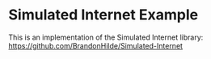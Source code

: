 # Simulated Internet Example

This is an implementation of the Simulated Internet library: https://github.com/BrandonHilde/Simulated-Internet
